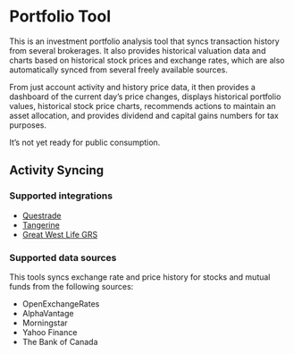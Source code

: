 # Portfolio Tool

This is an investment portfolio analysis tool that syncs transaction history from several brokerages. It also provides historical valuation data and charts based on historical stock prices and exchange rates, which are also automatically synced from several freely available sources.

From just account activity and history price data, it then provides a dashboard of the current day’s price changes, displays historical portfolio values, historical stock price charts, recommends actions to maintain an asset allocation, and provides dividend and capital gains numbers for tax purposes.

It’s not yet ready for public consumption.

## Activity Syncing

### Supported integrations

* [Questrade](http://www.questrade.com/)
* [Tangerine](https://www.tangerine.ca)
* [Great West Life GRS](https://ssl.grsaccess.com/public/en/home.aspx)

### Supported data sources

This tools syncs exchange rate and price history for stocks and mutual funds from the following sources:

* OpenExchangeRates
* AlphaVantage
* Morningstar
* Yahoo Finance
* The Bank of Canada

